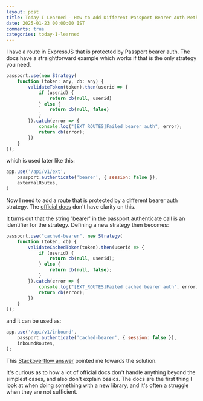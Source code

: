 ```yaml
---           
layout: post
title: Today I Learned - How to Add Different Passport Bearer Auth Methods for Different Routes
date: 2025-01-23 00:00:00 IST
comments: true
categories: today-I-learned
---
```


I have a route in ExpressJS that is protected by Passport bearer auth. The docs have a straightforward example which works if that is the only strategy you need.

```javascript
passport.use(new Strategy(
    function (token: any, cb: any) {
        validateToken(token).then(userid => {
            if (userid) {
                return cb(null, userid)
            } else {
                return cb(null, false)
            }
        }).catch(error => {
            console.log("[EXT_ROUTES]Failed bearer auth", error);
            return cb(error);
        })
    }
));
```
which is used later like this:
```javascript
app.use('/api/v1/ext',
    passport.authenticate('bearer', { session: false }),
    externalRoutes,
)
```

Now I need to add a route that is protected by a different bearer auth strategy. The [official docs](https://www.passportjs.org/packages/passport-http-bearer/) don't have clarity on this.

It turns out that the string 'bearer' in the passport.authenticate call is an identifier for the strategy. Defining a new strategy then becomes:
```javascript
passport.use("cached-bearer", new Strategy(
    function (token, cb) {
        validateCachedToken(token).then(userid => {
            if (userid) {
                return cb(null, userid);
            } else {
                return cb(null, false);
            }
        }).catch(error => {
            console.log("[EXT_ROUTES]Failed cached bearer auth", error);
            return cb(error);
        })
    }
));
```
and it can be used as:
```javascript
app.use('/api/v1/inbound',
    passport.authenticate('cached-bearer', { session: false }),
    inboundRoutes,
);
```

This [Stackoverflow answer](https://stackoverflow.com/a/57047241) pointed me towards the solution.

It's curious as to how a lot of official docs don't handle anything beyond the simplest cases, and also don't explain basics. The docs are the first thing I look at when doing something with a new library, and it's often a struggle
when they are not sufficient.